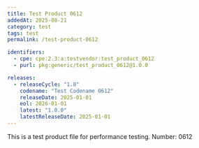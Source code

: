 ```yaml
---
title: Test Product 0612
addedAt: 2025-08-21
category: test
tags: test
permalink: /test-product-0612

identifiers:
  - cpe: cpe:2.3:a:testvendor:test_product_0612
  - purl: pkg:generic/test_product_0612@1.0.0

releases:
  - releaseCycle: "1.0"
    codename: "Test Codename 0612"
    releaseDate: 2025-01-01
    eol: 2026-01-01
    latest: "1.0.0"
    latestReleaseDate: 2025-01-01
---
```


This is a test product file for performance testing. Number: 0612
